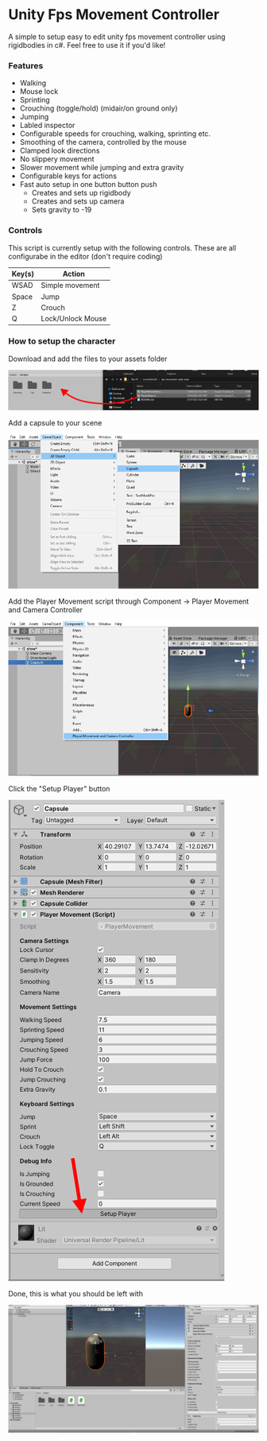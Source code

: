 # Unity Fps Movement Controller
A simple to setup easy to edit unity fps movement controller using rigidbodies in c#. Feel free to use it if you'd like!

### Features
- Walking
- Mouse lock
- Sprinting
- Crouching (toggle/hold) (midair/on ground only)
- Jumping
- Labled inspector
- Configurable speeds for crouching, walking, sprinting etc.
- Smoothing of the camera, controlled by the mouse
- Clamped look directions
- No slippery movement
- Slower movement while jumping and extra gravity
- Configurable keys for actions
- Fast auto setup in one button button push
  - Creates and sets up rigidbody
  - Creates and sets up camera 
  - Sets gravity to -19

### Controls
This script is currently setup with the following controls.
These are all configurabe in the editor (don't require coding)

| Key(s) | Action |
| ------ | ------ |
| WSAD | Simple movement |
| Space | Jump |
| Z | Crouch |
| Q | Lock/Unlock Mouse |

### How to setup the character

Download and add the files to your assets folder

![alt text](https://raw.githubusercontent.com/B0N3head/unity-fps-movement-controller/main/readmeAssets/1.PNG)

Add a capsule to your scene

![alt text](https://raw.githubusercontent.com/B0N3head/unity-fps-movement-controller/main/readmeAssets/2.PNG)

Add the Player Movement script through Component -> Player Movement and Camera Controller

![alt text](https://raw.githubusercontent.com/B0N3head/unity-fps-movement-controller/main/readmeAssets/3.PNG)

Click the "Setup Player" button

![alt text](https://raw.githubusercontent.com/B0N3head/unity-fps-movement-controller/main/readmeAssets/4.PNG)

Done, this is what you should be left with

![alt text](https://raw.githubusercontent.com/B0N3head/unity-fps-movement-controller/main/readmeAssets/5.PNG)

